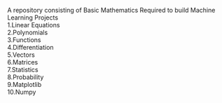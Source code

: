 A repository consisting of Basic Mathematics Required to build Machine Learning Projects
<br>1.Linear Equations
<br>2.Polynomials
<br>3.Functions
<br>4.Differentiation
<br>5.Vectors
<br>6.Matrices
<br>7.Statistics
<br>8.Probability
<br>9.Matplotlib
<br>10.Numpy
